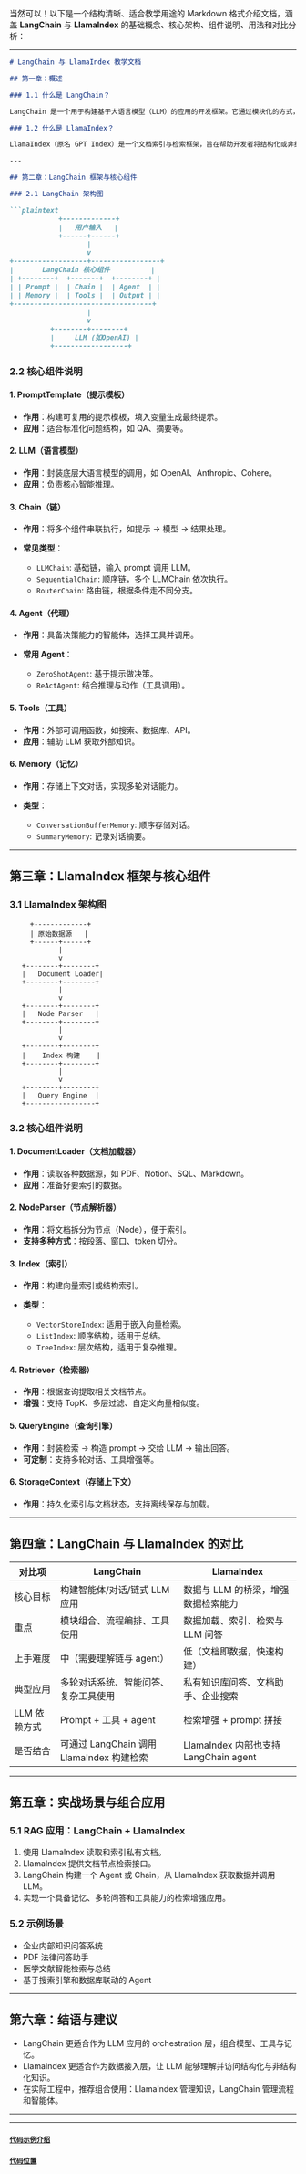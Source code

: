 当然可以！以下是一个结构清晰、适合教学用途的 Markdown 格式介绍文档，涵盖 **LangChain** 与 **LlamaIndex** 的基础概念、核心架构、组件说明、用法和对比分析：

---

````markdown
# LangChain 与 LlamaIndex 教学文档

## 第一章：概述

### 1.1 什么是 LangChain？

LangChain 是一个用于构建基于大语言模型（LLM）的应用的开发框架。它通过模块化的方式，将提示模板、LLM调用、记忆、链式调用、代理等功能组合在一起，帮助开发者快速构建复杂的智能应用。

### 1.2 什么是 LlamaIndex？

LlamaIndex（原名 GPT Index）是一个文档索引与检索框架，旨在帮助开发者将结构化或非结构化的数据与大语言模型进行集成。它专注于数据的索引、切分、查询等功能，并为 LLM 提供高效的数据接口。

---

## 第二章：LangChain 框架与核心组件

### 2.1 LangChain 架构图

```plaintext
            +-------------+
            |   用户输入   |
            +------+------+     
                   |
                   v
+------------------+-----------------+
|       LangChain 核心组件          |
| +--------+  +-------+  +--------+ |
| | Prompt |  | Chain |  | Agent  | |
| | Memory |  | Tools |  | Output | |
+----------------------------------+
                   |
                   v
          +--------+--------+
          |     LLM (如OpenAI) |
          +------------------+
````

### 2.2 核心组件说明

#### 1. PromptTemplate（提示模板）

* **作用**：构建可复用的提示模板，填入变量生成最终提示。
* **应用**：适合标准化问题结构，如 QA、摘要等。

#### 2. LLM（语言模型）

* **作用**：封装底层大语言模型的调用，如 OpenAI、Anthropic、Cohere。
* **应用**：负责核心智能推理。

#### 3. Chain（链）

* **作用**：将多个组件串联执行，如提示 → 模型 → 结果处理。
* **常见类型**：

  * `LLMChain`: 基础链，输入 prompt 调用 LLM。
  * `SequentialChain`: 顺序链，多个 LLMChain 依次执行。
  * `RouterChain`: 路由链，根据条件走不同分支。

#### 4. Agent（代理）

* **作用**：具备决策能力的智能体，选择工具并调用。
* **常用 Agent**：

  * `ZeroShotAgent`: 基于提示做决策。
  * `ReActAgent`: 结合推理与动作（工具调用）。

#### 5. Tools（工具）

* **作用**：外部可调用函数，如搜索、数据库、API。
* **应用**：辅助 LLM 获取外部知识。

#### 6. Memory（记忆）

* **作用**：存储上下文对话，实现多轮对话能力。
* **类型**：

  * `ConversationBufferMemory`: 顺序存储对话。
  * `SummaryMemory`: 记录对话摘要。

---

## 第三章：LlamaIndex 框架与核心组件

### 3.1 LlamaIndex 架构图

```plaintext
     +-------------+
     | 原始数据源   |
     +------+------+
            |
            v
   +--------+--------+
   |   Document Loader|
   +--------+--------+
            |
            v
   +--------+--------+
   |   Node Parser   |
   +--------+--------+
            |
            v
   +--------+--------+
   |    Index 构建    |
   +--------+--------+
            |
            v
   +--------+--------+
   |   Query Engine  |
   +-----------------+
```

### 3.2 核心组件说明

#### 1. DocumentLoader（文档加载器）

* **作用**：读取各种数据源，如 PDF、Notion、SQL、Markdown。
* **应用**：准备好要索引的数据。

#### 2. NodeParser（节点解析器）

* **作用**：将文档拆分为节点（Node），便于索引。
* **支持多种方式**：按段落、窗口、token 切分。

#### 3. Index（索引）

* **作用**：构建向量索引或结构索引。
* **类型**：

  * `VectorStoreIndex`: 适用于嵌入向量检索。
  * `ListIndex`: 顺序结构，适用于总结。
  * `TreeIndex`: 层次结构，适用于复杂推理。

#### 4. Retriever（检索器）

* **作用**：根据查询提取相关文档节点。
* **增强**：支持 TopK、多层过滤、自定义向量相似度。

#### 5. QueryEngine（查询引擎）

* **作用**：封装检索 → 构造 prompt → 交给 LLM → 输出回答。
* **可定制**：支持多轮对话、工具增强等。

#### 6. StorageContext（存储上下文）

* **作用**：持久化索引与文档状态，支持离线保存与加载。

---

## 第四章：LangChain 与 LlamaIndex 的对比

| 对比项      | LangChain                        | LlamaIndex                       |
| -------- | -------------------------------- | -------------------------------- |
| 核心目标     | 构建智能体/对话/链式 LLM 应用               | 数据与 LLM 的桥梁，增强数据检索能力             |
| 重点       | 模块组合、流程编排、工具使用                   | 数据加载、索引、检索与 LLM 问答               |
| 上手难度     | 中（需要理解链与 agent）                  | 低（文档即数据，快速构建）                    |
| 典型应用     | 多轮对话系统、智能问答、复杂工具使用               | 私有知识库问答、文档助手、企业搜索                |
| LLM 依赖方式 | Prompt + 工具 + agent              | 检索增强 + prompt 拼接                 |
| 是否结合     | 可通过 LangChain 调用 LlamaIndex 构建检索 | LlamaIndex 内部也支持 LangChain agent |

---

## 第五章：实战场景与组合应用

### 5.1 RAG 应用：LangChain + LlamaIndex

1. 使用 LlamaIndex 读取和索引私有文档。
2. LlamaIndex 提供文档节点检索接口。
3. LangChain 构建一个 Agent 或 Chain，从 LlamaIndex 获取数据并调用 LLM。
4. 实现一个具备记忆、多轮问答和工具能力的检索增强应用。

### 5.2 示例场景

* 企业内部知识问答系统
* PDF 法律问答助手
* 医学文献智能检索与总结
* 基于搜索引擎和数据库联动的 Agent

---

## 第六章：结语与建议

* LangChain 更适合作为 LLM 应用的 orchestration 层，组合模型、工具与记忆。
* LlamaIndex 更适合作为数据接入层，让 LLM 能够理解并访问结构化与非结构化知识。
* 在实际工程中，推荐组合使用：LlamaIndex 管理知识，LangChain 管理流程和智能体。


---
---

#### [`代码示例介绍`](/AI/knowledge_base/example/llama_langchain_demo/README.md)

#### [`代码位置`](/AI/knowledge_base/example/llama_langchain_demo)
